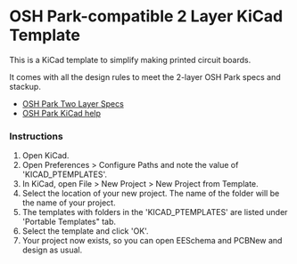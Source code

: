 # OSH Park-compatible 2 Layer KiCad Template

This is a KiCad template to simplify making printed circuit boards.  

It comes with all the design rules to meet the 2-layer OSH Park specs and stackup. 

- <a href="http://docs.oshpark.com/services/two-layer/">OSH Park Two Layer Specs</a>
- <a href="http://docs.oshpark.com/design-tools/kicad">OSH Park KiCad help</a>

### Instructions

1. Open KiCad.
1. Open Preferences > Configure Paths and note the value of 'KICAD_PTEMPLATES'.
1. In KiCad, open File > New Project > New Project from Template.
1. Select the location of your new project. The name of the folder will be the name of your project.
1. The templates with folders in the 'KICAD_PTEMPLATES' are listed under 'Portable Templates" tab.
1. Select the template and click 'OK'.
1. Your project now exists, so you can open EESchema and PCBNew and design as usual.

